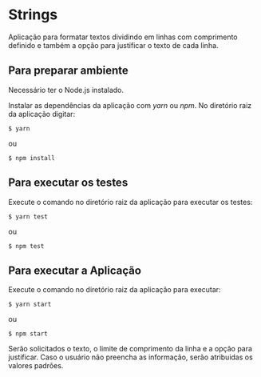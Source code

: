 # Strings
Aplicação para formatar textos dividindo em linhas com comprimento definido e também a opção para justificar o texto de cada linha.

## Para preparar ambiente ##
Necessário ter o Node.js instalado.

Instalar as dependências da aplicação com *yarn* ou *npm*. No diretório raiz da aplicação digitar:

```shell
$ yarn
```
ou

```shell
$ npm install
```

## Para executar os testes ##
Execute o comando no diretório raiz da aplicação para executar os testes:

```shell
$ yarn test
```
ou

```shell
$ npm test
```

## Para executar a Aplicação ##
Execute o comando no diretório raiz da aplicação para executar:

```shell
$ yarn start
```
ou

```shell
$ npm start
```

Serão solicitados o texto, o limite de comprimento da linha e a opção para justificar. Caso o usuário não preencha as informação, serão atribuidas os valores padrões.
